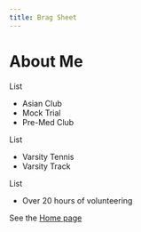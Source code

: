 ```yaml
---
title: Brag Sheet
---
```


# About Me

List
- Asian Club
- Mock Trial
- Pre-Med Club  

List
- Varsity Tennis
- Varsity Track 

List
- Over 20 hours of volunteering

See the [Home page](README.md)
